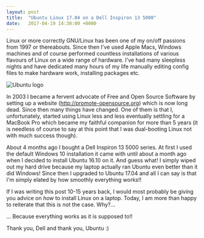 ```yaml
---
layout: post
title:  "Ubuntu Linux 17.04 on a Dell Inspiron 13 5000"
date:   2017-04-19 14:30:00 +0000
---
```


Linux or more correctly GNU/Linux has been one of my on/off passions from 1997 or thereabouts. Since then I've used Apple Macs, Windows machines 
and of course performed countless installations of various flavours of Linux on a wide range of hardware. I've had many sleepless nights and have 
dedicated many hours of my life manually editing config files to make hardware work, installing packages etc.

<p class="img"><img src="https://pgalatis.github.io/images/ubuntu.png" title="Ubuntu logo"></p>

In 2003 I became a fervent advocate of Free and Open Source Software by setting up a website (http://promote-opensource.org) which is now long dead. 
Since then many things have changed. One of them is that I, unfortunately, started using Linux less and less eventually settling 
for a MacBook Pro which became my faithful companion for more than 5 years (it is needless of course to say at this point that I was 
dual-booting Linux not with much success though). 

<!--more-->

About 4 months ago I bought a Dell Inspiron 13 5000 series. At first I used the 
default Windows 10 installation it came with until about a month ago when I decided to install Ubuntu 16.10 on it. And guess what! I simply 
wiped out my hard drive because my laptop actually ran Ubuntu even better than it did Windows! Since then I upgraded to Ubuntu 17.04 
and all I can say is that I'm simply elated by how smoothly everything works!!

If I was writing this post 10-15 years back, I would most probably be giving you advice on *how* to install Linux on a laptop. Today, I am more than 
happy to reiterate that this is not the case. Why?...  

... Because everything works as it is supposed to!!

Thank you, Dell and thank you, Ubuntu :)

